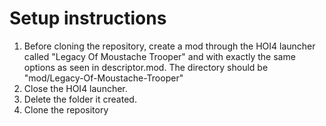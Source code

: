 # Setup instructions

1. Before cloning the repository, create a mod through the HOI4 launcher called "Legacy Of Moustache Trooper" and with exactly the same options as seen in descriptor.mod. The directory should be "mod/Legacy-Of-Moustache-Trooper"
2. Close the HOI4 launcher.
3. Delete the folder it created.
4. Clone the repository
